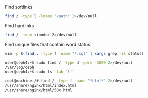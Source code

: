 Find softlinks
```bash
find / -type l -lname "/path" 2>/dev/null
```

Find hardlinks
```bash
find / -inum <inode> 2>/dev/null
```

Find unique files that contain word status
```bash
vim -p $(find . -type f -name "*.sql" | xargs grep -il status)
```


```bash
user@ceph4:~$ sudo find / -type d -perm -3000 2>/dev/null
/var/log/ceph
user@ceph4:~$ sudo ls -lah `!!`
```

```bash
root@machine:/# find / -type f -name "*html*" 2>/dev/null
/usr/share/nginx/html/index.html
/usr/share/nginx/html/50x.html
```
